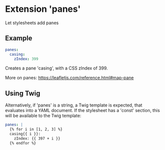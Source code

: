 # Extension 'panes'
Let stylesheets add panes

## Example
```yaml
panes:
  casing:
    zIndex: 399
```

Creates a pane 'casing', with a CSS zIndex of 399.

More on panes: https://leafletjs.com/reference.html#map-pane

## Using Twig
Alternatively, if 'panes' is a string, a Twig template is expected, that evaluates into a YAML document. If the stylesheet has a 'const' section, this will be available to the Twig template:
```yaml
panes: |
  {% for i in [1, 2, 3] %}
  casing{{ i }}:
    zIndex: {{ 397 + i }}
  {% endfor %}
```
